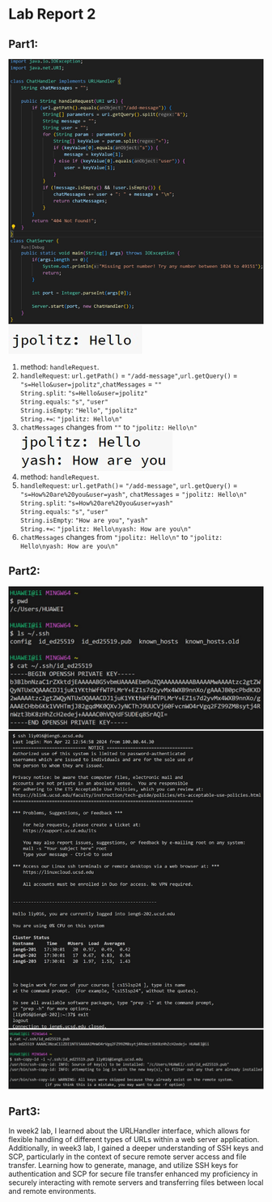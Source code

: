# Lab Report 2
## Part1:
![image](part1.jpg)<br>
![image](part1(2).jpg)<br>
1. method: `handleRequest`.
2. `handleRequest`: `url.getPath()` = `"/add-message"`,`url.getQuery()` = `"s=Hello&user=jpolitz"`,`chatMessages` = `""`<br>
`String.split`: `"s=Hello&user=jpolitz"`<br>
`String.equals`: `"s"`, `"user"`<br>
`String.isEmpty`: `"Hello"`, `"jpolitz"`<br>
`String.+=`: `"jpolitz: Hello\n"`<br>
3. `chatMessages` changes from `""` to `"jpolitz: Hello\n"`<br>
![image](part1(3).jpg)<br>
1. method: `handleRequest`.
2. `handleRequest`: `url.getPath()`= `"/add-message"`, `url.getQuery()` = `"s=How%20are%20you&user=yash"`, `chatMessages` = `"jpolitz: Hello\n"`<br>
`String.split`: `"s=How%20are%20you&user=yash"`<br>
`String.equals`: `"s"`, `"user"`<br>
`String.isEmpty`: `"How are you"`, `"yash"`<br>
`String.+=`: `"jpolitz: Hello\nyash: How are you\n"`<br>
3. `chatMessages` changes from `"jpolitz: Hello\n"` to `"jpolitz: Hello\nyash: How are you\n"`<br>
## Part2:
![image](part2.jpg)<br>
![image](part2(2).jpg)<br>
![image](part2(3).jpg)<br>
## Part3: 
In week2 lab, I learned about the URLHandler interface, which allows for flexible handling of different types of URLs within a web server application. Additionally, in week3 lab, I gained a deeper understanding of SSH keys and SCP, particularly in the context of secure remote server access and file transfer. Learning how to generate, manage, and utilize SSH keys for authentication and SCP for secure file transfer enhanced my proficiency in securely interacting with remote servers and transferring files between local and remote environments.
